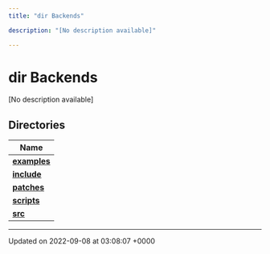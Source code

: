 ```yaml
---
title: "dir Backends"

description: "[No description available]"

---
```


# dir Backends

[No description available]

## Directories

| Name           |
| -------------- |
| **[examples](/documentation/code/files/dir_fd42a26dfd45720795ea78af8b797244/#dir-examples)**  |
| **[include](/documentation/code/files/dir_fff6544e2674f6c237f54e08cc1ccab4/#dir-include)**  |
| **[patches](/documentation/code/files/dir_ce9c4c189a44d94cd4ce7dd1c6bca64b/#dir-patches)**  |
| **[scripts](/documentation/code/files/dir_844c768eef53abfe888ab2eb544709b6/#dir-scripts)**  |
| **[src](/documentation/code/files/dir_01bedd8e8802aa37dbcedab696961d56/#dir-src)**  |






-------------------------------

Updated on 2022-09-08 at 03:08:07 +0000
